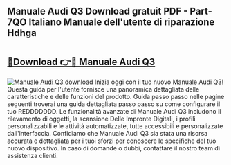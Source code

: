 ## Manuale Audi Q3 Download gratuit PDF - Part-7QO Italiano Manuale dell'utente di riparazione Hdhga

# <h2><a href="http://dfeon96.blite.top/?on=Manuale+Audi+Q3">🔗Download 👉🔴 Manuale Audi Q3</a></h2>

[![Manuale Audi Q3 download](https://i.imgur.com/lujVjoI.png)](http://dfeon96.blite.top/?on=Manuale+Audi+Q3)
Inizia oggi con il tuo nuovo Manuale Audi Q3! Questa guida per l'utente fornisce una panoramica dettagliata delle caratteristiche e delle funzioni del prodotto. Guida passo passo nelle pagine seguenti troverai una guida dettagliata passo passo su come configurare il tuo REDDDDDDD. Le funzionalità avanzate di Manuale Audi Q3 includono il rilevamento di oggetti, la scansione Delle Impronte Digitali, i profili personalizzabili e le attività automatizzate, tutte accessibili e personalizzate dall'interfaccia. Confidiamo che Manuale Audi Q3 sia stata una risorsa accurata e dettagliata per i tuoi sforzi per conoscere le specifiche del tuo nuovo dispositivo. In caso di domande o dubbi, contattare il nostro team di assistenza clienti.
